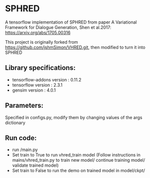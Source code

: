 # SPHRED
A tensorflow implementation of SPHRED from paper A Variational Framework for Dialogue Generation, Shen et al.2017: https://arxiv.org/abs/1705.00316

This project is originally forked from https://github.com/jshmSimon/VHRED.git, then modified to turn it into SPHRED

## Library specifications:
- tensorflow-addons version :   0.11.2
- tensorflow version        :   2.3.1
- gensim version            :   4.0.1

## Parameters:
Specified in configs.py, modify them by changing values of the args dictionary

## Run code:
- run /main.py
- Set train to True to run vhred_train model (Follow instructions in mains/vhred_train.py to train new model/ continue training model/ validate trained model)
- Set train to False to run the demo on trained model in model/ckpt/
